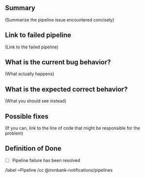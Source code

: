 ## Summary

(Summarize the pipeline issue encountered concisely)


## Link to failed pipeline

(Link to the failed pipeline)


## What is the current bug behavior?

(What actually happens)


## What is the expected correct behavior?

(What you should see instead)


## Possible fixes

(If you can, link to the line of code that might be responsible for the problem)


## Definition of Done
- [ ] Pipeline failure has been resolved


/label ~Pipeline
/cc @ironbank-notifications/pipelines